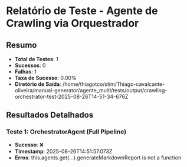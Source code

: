 
# Relatório de Teste - Agente de Crawling via Orquestrador

## Resumo
- **Total de Testes**: 1
- **Sucessos**: 0
- **Falhas**: 1
- **Taxa de Sucesso**: 0.00%
- **Diretório de Saída**: /home/thiagotco/stim/Thiago-cavalcante-oliveira/manual-generator/agente_multi/tests/output/crawling-orchestrator-test-2025-08-26T14-51-34-676Z

## Resultados Detalhados


### Teste 1: OrchestratorAgent (Full Pipeline)
- **Sucesso**: ❌
- **Timestamp**: 2025-08-26T14:51:57.073Z
- **Erros**: this.agents.get(...).generateMarkdownReport is not a function


